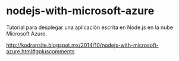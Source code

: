 nodejs-with-microsoft-azure
===========================

Tutorial para desplegar una aplicación escrita en Node.js en la nube Microsoft Azure.

http://kodransite.blogspot.mx/2014/10/nodejs-with-microsoft-azure.html#gpluscomments
